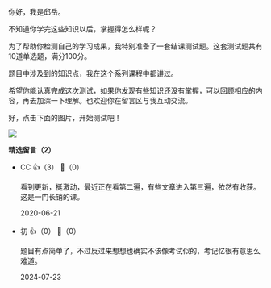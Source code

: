 你好，我是邱岳。

不知道你学完这些知识以后，掌握得怎么样呢？

为了帮助你检测自己的学习成果，我特别准备了一套结课测试题。这套测试题共有10道单选题，满分100分。

题目中涉及到的知识点，我在这个系列课程中都讲过。

希望你能认真完成这次测试，如果你发现有些知识还没有掌握，可以回顾相应的内容，再去加深一下理解。也欢迎你在留言区与我互动交流。

好，点击下面的图片，开始测试吧！

[![](https://static001.geekbang.org/resource/image/28/a4/28d1be62669b4f3cc01c36466bf811a4.png?wh=1142%2A201)](http://time.geekbang.org/quiz/intro?act_id=183&exam_id=428)
<div><strong>精选留言（2）</strong></div><ul>
<li><span>CC</span> 👍（3） 💬（0）<p>看到更新，挺激动，最近正在看第二遍，有些文章进入第三遍，依然有收获。这是一门长销的课。</p>2020-06-21</li><br/><li><span>初</span> 👍（0） 💬（0）<p>题目有点简单了，不过反过来想想也确实不该像考试似的，考记忆很有意思么难道。</p>2024-07-23</li><br/>
</ul>